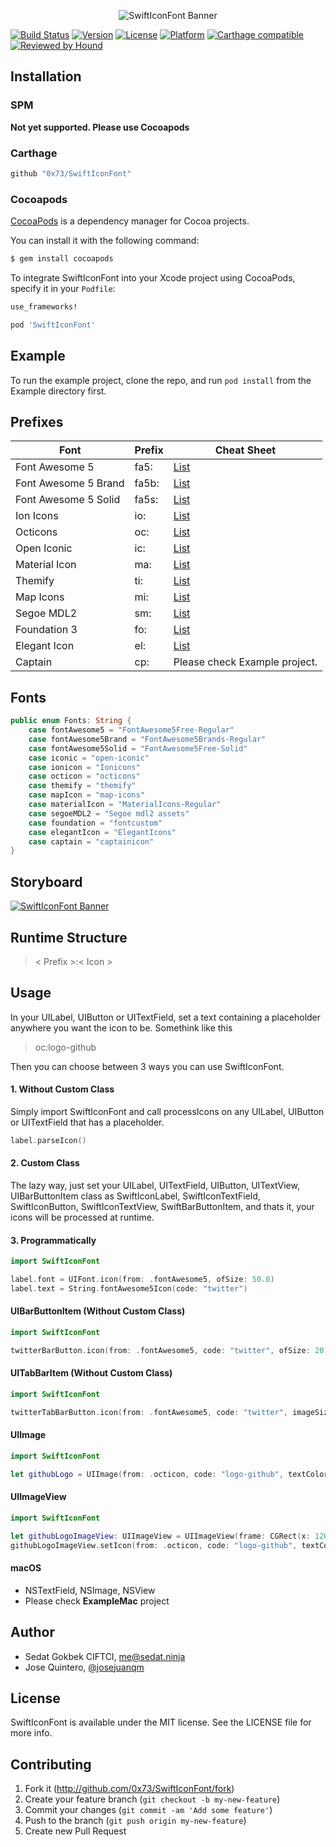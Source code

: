 <p align="center"><img src="https://raw.githubusercontent.com/0x73/SwiftIconFont/master/Assets/logo.png" alt="SwiftIconFont Banner"></p>

[![Build Status](https://travis-ci.org/0x73/SwiftIconFont.svg)](https://travis-ci.org/0x73/SwiftIconFont)
[![Version](https://img.shields.io/cocoapods/v/SwiftIconFont.svg?style=flat)](http://cocoapods.org/pods/SwiftIconFont)
[![License](https://img.shields.io/cocoapods/l/SwiftIconFont.svg?style=flat)](http://cocoapods.org/pods/SwiftIconFont)
[![Platform](https://img.shields.io/badge/Platforms-iOS%C2%A0%7C%20macOS%20%7C%20tvOS-green)](http://cocoapods.org/pods/SwiftIconFont)
[![Carthage compatible](https://img.shields.io/badge/Carthage-compatible-4BC51D.svg?style=flat)](https://github.com/Carthage/Carthage)
[![Reviewed by Hound](https://img.shields.io/badge/Reviewed_by-Hound-8E64B0.svg)](https://houndci.com)

## Installation

### SPM

**Not yet supported. Please use Cocoapods**

### Carthage

```bash
github "0x73/SwiftIconFont"
```

### Cocoapods

[CocoaPods](http://cocoapods.org) is a dependency manager for Cocoa projects.

You can install it with the following command:

```bash
$ gem install cocoapods
```

To integrate SwiftIconFont into your Xcode project using CocoaPods, specify it in your `Podfile`:

```ruby
use_frameworks!

pod 'SwiftIconFont'
```

## Example

To run the example project, clone the repo, and run `pod install` from the Example directory first.

## Prefixes

| Font         | Prefix | Cheat Sheet                               |
|--------------|--------|-------------------------------------------|
| Font Awesome 5 | fa5:    | [List](http://fontawesome.io/icons/) |
| Font Awesome 5 Brand | fa5b:    | [List](http://fontawesome.io/icons/) |
| Font Awesome 5 Solid | fa5s:    | [List](http://fontawesome.io/icons/) |
| Ion Icons    | io:    | [List](http://ionicons.com)               |
| Octicons     | oc:    | [List](https://octicons.github.com)       |
| Open Iconic  | ic:    | [List](https://useiconic.com/open/)       |
| Material Icon   | ma:    | [List](https://design.google.com/icons/)       |
| Themify   | ti:    | [List](https://themify.me/themify-icons)       |
| Map Icons   | mi:    | [List](http://map-icons.com)       |
| Segoe MDL2   | sm:    | [List](https://docs.microsoft.com/en-us/windows/uwp/design/style/segoe-ui-symbol-font)       |
| Foundation 3   | fo:    | [List](https://zurb.com/playground/foundation-icon-fonts-3)       |
| Elegant Icon   | el:    | [List](https://www.elegantthemes.com/blog/resources/elegant-icon-font)       |
| Captain   | cp:    | Please check Example project.       |

## Fonts
````swift
public enum Fonts: String {
    case fontAwesome5 = "FontAwesome5Free-Regular"
    case fontAwesome5Brand = "FontAwesome5Brands-Regular"
    case fontAwesome5Solid = "FontAwesome5Free-Solid"
    case iconic = "open-iconic"
    case ionicon = "Ionicons"
    case octicon = "octicons"
    case themify = "themify"
    case mapIcon = "map-icons"
    case materialIcon = "MaterialIcons-Regular"
    case segoeMDL2 = "Segoe mdl2 assets"
    case foundation = "fontcustom"
    case elegantIcon = "ElegantIcons"
    case captain = "captainicon"
}
````

## Storyboard
<p align="left"><a href="https://www.youtube.com/watch?v=kWex5gqR8rs"><img src="https://raw.githubusercontent.com/0x73/SwiftIconFont/master/Assets/storyboard-t.gif" alt="SwiftIconFont Banner"></a></p>

## Runtime Structure
> < Prefix >:< Icon >


## Usage

In your UILabel, UIButton or UITextField, set a text containing a placeholder anywhere you want the icon to be. Somethink like this

> oc:logo-github


Then you can choose between 3 ways you can use SwiftIconFont.

#### 1. Without Custom Class

Simply import SwiftIconFont and call processIcons on any UILabel, UIButton or UITextField that has a placeholder.

```swift
label.parseIcon()
```

#### 2. Custom Class

The lazy way, just set your UILabel, UITextField, UIButton, UITextView, UIBarButtonItem class as SwiftIconLabel, SwiftIconTextField, SwiftIconButton, SwiftIconTextView, SwiftBarButtonItem, and thats it, your icons will be processed at runtime.


#### 3. Programmatically

````swift
import SwiftIconFont

label.font = UIFont.icon(from: .fontAwesome5, ofSize: 50.0)
label.text = String.fontAwesome5Icon(code: "twitter")
````


#### UIBarButtonItem (Without Custom Class)

````swift
import SwiftIconFont

twitterBarButton.icon(from: .fontAwesome5, code: "twitter", ofSize: 20)
````

#### UITabBarItem (Without Custom Class)

````swift
import SwiftIconFont

twitterTabBarButton.icon(from: .fontAwesome5, code: "twitter", imageSize: CGSizeMake(20, 20), ofSize: 20)
````

#### UIImage

````swift
import SwiftIconFont

let githubLogo = UIImage(from: .octicon, code: "logo-github", textColor: .black, backgroundColor: .clear, size: CGSize(width: 150, height: 50))
````

#### UIImageView

````swift
import SwiftIconFont

let githubLogoImageView: UIImageView = UIImageView(frame: CGRect(x: 120, y: self.view.frame.size.height - 130, width: 150, height: 50))
githubLogoImageView.setIcon(from: .octicon, code: "logo-github", textColor: .black, backgroundColor: .clear, size: nil)
````

#### macOS
- NSTextField, NSImage, NSView
- Please check **ExampleMac** project

## Author

* Sedat Gokbek CIFTCI, me@sedat.ninja
* Jose Quintero, [@josejuanqm](https://github.com/josejuanqm)

## License

SwiftIconFont is available under the MIT license. See the LICENSE file for more info.

## Contributing

1. Fork it (http://github.com/0x73/SwiftIconFont/fork)
2. Create your feature branch (`git checkout -b my-new-feature`)
3. Commit your changes (`git commit -am 'Add some feature'`)
4. Push to the branch (`git push origin my-new-feature`)
5. Create new Pull Request
